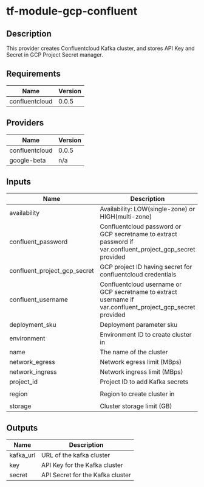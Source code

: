 # tf-module-gcp-confluent

## Description

This provider creates Confluentcloud Kafka cluster, and stores API Key and Secret in GCP Project Secret manager.

## Requirements

| Name | Version |
|------|---------|
| confluentcloud | 0.0.5 |

## Providers

| Name | Version |
|------|---------|
| confluentcloud | 0.0.5 |
| google-beta | n/a |

## Inputs

| Name | Description | Type | Default | Required |
|------|-------------|------|---------|:--------:|
| availability | Availability: LOW(single-zone) or HIGH(multi-zone) | `string` | `"LOW"` | no |
| confluent\_password | Confluentcloud password or GCP secretname to extract password if var.confluent\_project\_gcp\_secret provided | `string` | `"confluent-password"` | no |
| confluent\_project\_gcp\_secret | GCP project ID having secret for confluentcloud credentials | `string` | `"tf-admin-90301274"` | no |
| confluent\_username | Confluentcloud username or GCP secretname to extract username if var.confluent\_project\_gcp\_secret provided | `string` | `"confluent-username"` | no |
| deployment\_sku | Deployment parameter sku | `string` | `"BASIC"` | no |
| environment | Environment ID to create cluster in | `string` | n/a | yes |
| name | The name of the cluster | `string` | n/a | yes |
| network\_egress | Network egress limit (MBps) | `number` | `0` | no |
| network\_ingress | Network ingress limit (MBps) | `number` | `0` | no |
| project\_id | Project ID to add Kafka secrets | `string` | `""` | no |
| region | Region to create cluster in | `string` | `"europe-west1"` | no |
| storage | Cluster storage limit (GB) | `number` | `0` | no |

## Outputs

| Name | Description |
|------|-------------|
| kafka\_url | URL of the kafka cluster |
| key | API Key for the Kafka cluster |
| secret | API Secret for the Kafka cluster |
